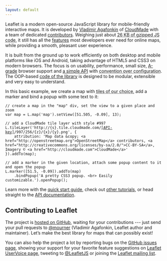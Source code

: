 ```yaml
---
layout: default
---
```


Leaflet is a modern open-source JavaScript library for mobile-friendly interactive maps. It is developed by [Vladimir Agafonkin][] of [CloudMade][] with a&nbsp;team of dedicated [contributors][]. Weighing just about <abbr title="That's 99 KB minified and 170 KB in the source form, with 8 KB of CSS (1.8 KB gzipped) and 10 KB of images">26 KB of gzipped JS code</abbr>, it still has all the [features][] most developers ever need for online maps, while providing a smooth, pleasant user experience.

It is built from the ground up to work efficiently on both desktop and mobile platforms like iOS and Android, taking advantage of HTML5 and CSS3 on modern browsers. The focus is on usability, performance, small size, [A-grade][] browser support and [a simple API][] with <abbr title="Simplicity and reasonable defaults so that the API doesn't get in your way, while not losing flexibility">convention over configuration</abbr>. The OOP-based [code of the library][] is designed to be modular, extensible and very easy to understand.


<div id="map"></div>

In this basic example, we create a map with <abbr title="Here we use the beautiful CloudMade tiles which require an API key (get one for free!), but Leaflet doesn't force you to &mdash; use whatever works for you, it's open source!">tiles of our choice</abbr>, add a marker and bind a popup with some text to it:


<!--- manually colored to support raw HTML inside the code -->
<pre><code class="javascript"><span class="comment">// create a map in the "map" div, set the view to a given place and zoom</span>
<span class="keyword">var</span> map = L.map(<span class="string">'map'</span>).setView([<span class="number">51.505</span>, -<span class="number">0.09</span>], <span class="number">13</span>);

<span class="comment">// add a CloudMade tile layer with style #997</span>
L.tileLayer(<span class="string">'http://{s}.tile.cloudmade.com/<a href="http://cloudmade.com/register">[API-key]</a>/997/256/{z}/{x}/{y}.png'</span>, {
    attribution: <span class="string">'Map data <span class="text-cut" data-cut="[&hellip;]">&amp;copy; &lt;a href="http://openstreetmap.org"&gt;OpenStreetMap&lt;/a&gt; contributors, &lt;a href="http://creativecommons.org/licenses/by-sa/2.0/"&gt;CC-BY-SA&lt;/a&gt;, Imagery © &lt;a href="http://cloudmade.com"&gt;CloudMade&lt;/a&gt;</span>'</span>
}).addTo(map);

<span class="comment">// add a marker in the given location, attach some popup content to it and open the popup</span>
L.marker([<span class="number">51.5</span>, -<span class="number">0.09</span>]).addTo(map)
    .bindPopup(<span class="string">'A pretty CSS3 popup. &lt;br&gt; Easily customizable.'</span>).openPopup();</code></pre>


Learn more with the [quick start guide](examples/quick-start.html), check out [other tutorials](examples.html), or head straight to the [API documentation](reference.html).


## Contributing to Leaflet

The project is [hosted on GitHub][], waiting for your contributions --- just send your pull requests to [@mourner][] (Vladimir Agafonkin, Leaflet author and maintainer). Let’s make the best library for maps that can possibly exist!

You can also help the project a lot by reporting bugs on the [GitHub issues page][], showing your support for  your favorite feature suggestions on [Leaflet UserVoice page][], tweeting to [@LeafletJS][] or joining the [Leaflet mailing list][].

  [Vladimir Agafonkin]: http://agafonkin.com/en
  [CloudMade]: http://cloudmade.com
  [contributors]: https://github.com/CloudMade/Leaflet/graphs/contributors
  [features]: features.html
  [A-grade]: http://developer.yahoo.com/yui/articles/gbs/
  [a simple API]: reference.html "Leaflet API reference"
  [code of the library]: https://github.com/CloudMade/Leaflet
    "Leaflet GitHub repository"
  [hosted on GitHub]: http://github.com/CloudMade/Leaflet
  [@mourner]: http://github.com/mourner
  [GitHub issues page]: http://github.com/CloudMade/Leaflet/issues
  [Leaflet UserVoice page]: http://leaflet.uservoice.com
  [@LeafletJS]: http://twitter.com/LeafletJS
  [Leaflet mailing list]: https://groups.google.com/group/leaflet-js


<script>
	var cloudmadeUrl = 'http://{s}.tile.cloudmade.com/BC9A493B41014CAABB98F0471D759707/997/256/{z}/{x}/{y}.png',
		cloudmadeAttribution = 'Map data &copy; <a href="http://openstreetmap.org">OpenStreetMap</a> contributors, <a href="http://creativecommons.org/licenses/by-sa/2.0/">CC-BY-SA</a>, Imagery &copy; <a href="http://cloudmade.com">CloudMade</a>',
		cloudmade = new L.TileLayer(cloudmadeUrl, {maxZoom: 18, attribution: cloudmadeAttribution});

	var map = new L.Map('map');
	map.setView(new L.LatLng(51.505, -0.09), 13).addLayer(cloudmade);

	var marker = new L.Marker(new L.LatLng(51.5, -0.09));
	map.addLayer(marker);

	marker.bindPopup('A pretty CSS3 popup.<br />Easily customizable.').openPopup();
</script>
